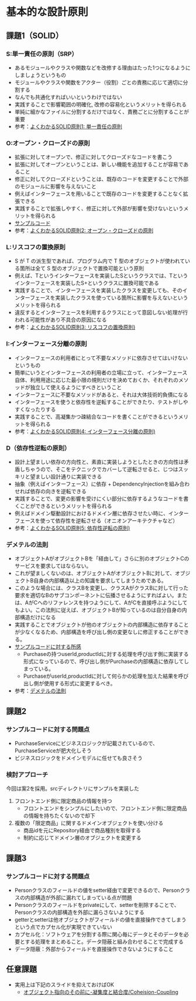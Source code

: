 # 基本的な設計原則

## 課題1（SOLID）
### S:単一責任の原則（SRP）
* あるモジュールやクラスや関数などを改修する理由はたった1つになるようにしましょうというもの
* モジュールやクラスや関数をアクター（役割）ごとの責務に応じて適切に分割する
* なんでも共通化すればいいというわけではない
* 実践することで影響範囲の明確化, 改修の容易化というメリットを得られる
* 単純に細かなファイルに分割するだけではなく、責務ごとに分割することが重要
* 参考：[よくわかるSOLID原則1: 単一責任の原則](https://note.com/erukiti/n/n67b323d1f7c5)

### O:オープン・クローズドの原則
* 拡張に対してオープンで、修正に対してクローズドなコードを書こう
* 拡張に対してオープンということは、新しい機能を追加することが容易であること
* 修正に対してクローズドということは、既存のコードを変更することで外部のモジュールに影響を与えないこと
* 例えばインターフェースを用いることで既存のコードを変更することなく拡張できる
* 実践することで拡張しやすく、修正に対して外部が影響を受けないというメリットを得られる
* [サンプルコード](https://www.typescriptlang.org/play?#code/MYGwhgzhAEBKCmwAuYB2BzE9oG8CwAUNNAA4CuARiAJbDQDu1AJkgBYBc0qZAthfACcA3IWLkqtaK3jV0rJJ259BIotGAB7VBCQCyyDQIAUjFhy69+AgDRSZchReUCAlPjXE21CADpTbaABeBmY2VWJPVm8faVl5ILs4pHDoAF9CdIJCUEgYAGFqAVBsdzFKGjoBMCZqMghFSxVRdS0dPQNjKpq6huc3ZsjortqYYOG6lMzMwgB6GehAI31ANqdAOwZAI3TAWS9AJIZACCjAdO9ATQZAaIZAItTAB1NZ+YAhAEEAEU5ABtNAdQZAEQZllcBFhkB+hkAfhkBnhi2gF-4wAFSsdACwagAgVQCADMAwCBgGRwEh4DcBPBIAB5ABmAFkkUhqCQsABlVhgEjwCBbQCQmoAXs2OgFH9QCBkYAZBkAQgxHbKtJDqeGI5Go9FYvEEomk8mU0bQIwQSXwTgIZBoTDYAA+0AKRSwLiCAD5cANoNRsTK5RTsNRtChUMB4BpTUqbar+h4IuikGQBKhoObKX5QqxoAAqX3ymL2eQpYiZCLG7FGMMW43WtB2h2awrFV1x4ger0+v3wHzjGCh3FgNg+AAKAElo2kjWwBBp6NAAKICFvGABEPZcqmmBDm0AAtOOJ5Op9Px4Q5wQrSiBNiwHboGTk6VoOh4Eg0RijC5elZB-OclA4IhnVgAEzGnjE+A8eCoJAwDeUw1u8QVEJmY9NN+5SSLEDgAcIRqaNa7RIIYJiBuBtigfI4E5rmXi+P4QbBFhDaDL4yG8sEhENrGEQ-pIO57sKh5bnG+betAGEBmYIZMVEBGRkgRpTGe4AXlqxR3tQD5YM+r7vvKX5lBIlTVCM4EpFBbT6LBnTyT0ThWGh+Elhp0qlpMzQUXQVH7mAtFGgxPrMaWbEVlWdbNLxWTDvMHybLshynBcbnQAA4pimIPNALzvKsPwAsCYJHFCsL8kilZChiEA4viICEo+H5UrSDJHCyrKAFYMryAID-3LWnyCKJSi5mpaKGXivA2UQHewSyvKnDZbqgQGlu1lJv6Zk0S4GTzoQQA)
* 参考：[よくわかるSOLID原則2: オープン・クローズドの原則](https://note.com/erukiti/n/n959277a74dd0)

### L:リスコフの置換原則
* S が T の派生型であれば、プログラム内で T 型のオブジェクトが使われている箇所は全て S 型のオブジェクトで置換可能という原則
* 例えば、Tというインターフェースを実装したSというクラスでは、Tというインターフェースを実装したS+というクラスに置換可能である
* 実践することで、インターフェースを実装したクラスを変更しても、そのインターフェースを実装したクラスを使っている箇所に影響を与えないというメリットを得られる
* 違反するとインターフェースを利用するクラスにとって意図しない処理が行われる可能性があり不具合の原因になる
* 参考：[よくわかるSOLID原則3: リスコフの置換原則)](https://note.com/erukiti/n/n88b8ed99f1e1)

### I:インターフェース分離の原則
* インターフェースの利用者にとって不要なメソッドに依存させてはいけないというもの
* 簡単にいうとインターフェースの利用者の立場に立って、インターフェース自体、利用用途に応じた最小限の規則だけを決めておくか、それぞれのメソッドが独立して使えるようにすべきということ
* インターフェースに不要なメソッドがあると、それは大体技術的負債になる
* インターフェースを使うと依存性を逆転することができたり、テストがしやすくなったりする
* 実践することで、高凝集かつ疎結合なコードを書くことができるというメリットを得られる
* 参考：[よくわかるSOLID原則4: インターフェース分離の原則)](https://note.com/erukiti/n/n3daa55541bc8)

### D（依存性逆転の原則）
* 設計上望ましい依存の方向性と、素直に実装しようとしたときの方向性は矛盾しちゃうので、そこをテクニックでカバーして逆転させると、じつはスッキリと望ましい設計通りに実装できる
* 抽象（例えばインターフェース）に依存 + DependencyInjectionを組み合わせれば依存の向きを逆転できる
* 実践することで、変更の影響を受けにくい部分に依存するようなコードを書くことができるというメリットを得られる
* 例えばドメイン駆動設計におけるドメイン層に依存させたい時に、インターフェースを使って依存性を逆転させる（オニオンアーキテクチャなど）
* 参考：[よくわかるSOLID原則5: 依存性逆転の原則)](https://note.com/erukiti/n/n913e571e8207)

### デメテルの法則
* オブジェクトAがオブジェクトBを「経由して」さらに別のオブジェクトCのサービスを要求してはならない。
* これが望ましくないのは、オブジェクトAがオブジェクトBに対して、オブジェクトB自身の内部構造以上の知識を要求してしまうためである。
* このような場合には、クラスBを変更し、クラスAがクラスBに対して行った要求を適切なBのサブコンポーネントに伝播させるようにすればよい。または、AがCへのリファレンスを持つようにして、AがCを直接呼ぶようにしてもよい。この法則に従えば、オブジェクトBが知っているのは自分自身の内部構造だけになる
* 実践することでオブジェクトが他のオブジェクトの内部構造に依存することが少なくなるため、内部構造を呼び出し側の変更なしに修正することができる。
* [サンプルコードに対する所感](https://www.typescriptlang.org/play?#code/MYGwhgzhAEAKCuAnYALSBTaBvAsAKGmgAdEBLANzABdMB9eCdRASQBMAuaCKsgOwHN8hEhWp0SAe1bxgVNp259BBaMAm9FMqhMQAKBk3lcepAQBpiiKVqOLT-AJTYhhV1RSkIAOnqMWraABeaAN-F1dod08fSWlZNiDLa3jWFwBffBcAeizoQAbTQC65QBgGQGUGQDEGQBCGQGMGQDMGfnQqGkQsxkamQCSGQCztQEr-QHUGGsAhBkAlBkAYhkAHBkBxhkBDhkAJhkBrhkA7BkBVm0BxJUBrBkB7BkBVBMBZ5V7APwZAbQZAZIZACIZAWwZAQH-AWAYXIngAIxBSYGh6qhC-Nl0nXBUIxANJC8SIeby+QypFQZFT3J4vLgNT6Q3SkVi-cJuME+UIJYJo9J3R7PV7vJJxOSsH7Of6uQFUYGg6K0WI2KGEGHCYkI1rktmo9E0iKEKLg1kpRIE6H4NJAA)
    * Purchaseの持つuserId,productIdに対する処理を呼び出す側に実装する形式になっているので、呼び出し側がPurchaseの内部構造に依存してしまっている。
    * PurchaseがuserId,productIdに対して何らかの処理を加えた結果を呼び出し側が使用する形式に変更するべき。
* 参考：[デメテルの法則](https://ja.wikipedia.org/wiki/%E3%83%87%E3%83%A1%E3%83%86%E3%83%AB%E3%81%AE%E6%B3%95%E5%89%87)

## 課題2
### サンプルコードに対する問題点
* PurchaseServiceにビジネスロジックが記載されているので、PurchaseServiceが肥大化しそう
* ビジネスロジックをドメインモデルに任せても良さそう
### 検討アプローチ
今回は案2を採用。srcディレクトリにサンプルを実装した
1. フロントエンド側に限定商品の情報を持つ
    * フロントエンドをシンプルにしたいので、フロントエンド側に限定商品の情報を持ちたくないので却下
2. 複数の「限定商品」に関するドメインオブジェクトを使い分ける
    * 商品idを元にRepository経由で商品種別を取得する
    * 制約に応じてドメイン層のオブジェクトを変更する
## 課題3
### サンプルコードに対する問題点
* Personクラスのフィールドの値をsetter経由で変更できるので、Personクラスの内部構造が外部に漏れてしまっている点が問題
* Personクラスのフィールドをprivateにして、setterを削除することで、Personクラスの内部構造を外部に漏らさないようにする
* getterとsetterは他オブジェクトがフィールドの値を直接操作できてしまうという点でカプセル化が実現できていない
* カプセル化：ソフトウェアを分割する際に関心毎にデータとそのデータを必要とする処理をまとめること。データ隠蔽と組み合わせることで完成する
* データ隠蔽：外部からフィールドを直接操作できないようにすること
## 任意課題
* 実用上は下記のスライドを抑えておけばOK
    - [オブジェクト指向のその前に-凝集度と結合度/Coheision-Coupling](https://speakerdeck.com/sonatard/coheision-coupling)